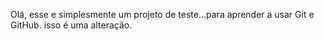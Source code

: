 Olá,  esse e simplesmente um projeto de teste...para aprender a usar Git e GitHub.
isso é uma alteração.
